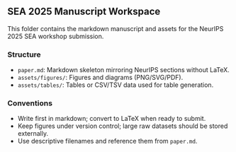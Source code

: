 ## SEA 2025 Manuscript Workspace

This folder contains the markdown manuscript and assets for the NeurIPS 2025 SEA workshop submission.

### Structure
- `paper.md`: Markdown skeleton mirroring NeurIPS sections without LaTeX.  
- `assets/figures/`: Figures and diagrams (PNG/SVG/PDF).  
- `assets/tables/`: Tables or CSV/TSV data used for table generation.

### Conventions
- Write first in markdown; convert to LaTeX when ready to submit.  
- Keep figures under version control; large raw datasets should be stored externally.  
- Use descriptive filenames and reference them from `paper.md`.


